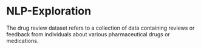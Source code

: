 # NLP-Exploration

The drug review dataset refers to a collection of data containing reviews or feedback from individuals about various pharmaceutical drugs or medications.

